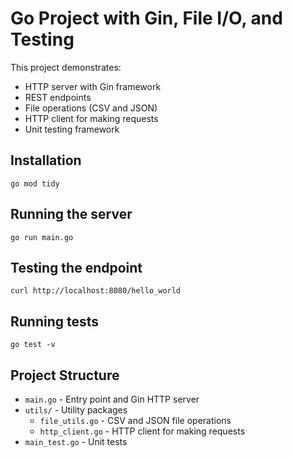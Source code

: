 # Go Project with Gin, File I/O, and Testing

This project demonstrates:
- HTTP server with Gin framework
- REST endpoints
- File operations (CSV and JSON)
- HTTP client for making requests
- Unit testing framework

## Installation

```
go mod tidy
```

## Running the server

```
go run main.go
```

## Testing the endpoint

```
curl http://localhost:8080/hello_world
```

## Running tests

```
go test -v
```

## Project Structure

- `main.go` - Entry point and Gin HTTP server
- `utils/` - Utility packages
  - `file_utils.go` - CSV and JSON file operations
  - `http_client.go` - HTTP client for making requests
- `main_test.go` - Unit tests
